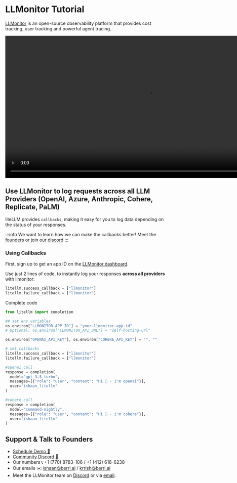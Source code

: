 # LLMonitor Tutorial

[LLMonitor](https://llmonitor.com/) is an open-source observability platform that provides cost tracking, user tracking and powerful agent tracing.

<video controls width='900' >
  <source src='https://llmonitor.com/videos/demo-annotated.mp4'/>
</video>

## Use LLMonitor to log requests across all LLM Providers (OpenAI, Azure, Anthropic, Cohere, Replicate, PaLM)

liteLLM provides `callbacks`, making it easy for you to log data depending on the status of your responses.

:::info
We want to learn how we can make the callbacks better! Meet the [founders](https://calendly.com/d/4mp-gd3-k5k/berriai-1-1-onboarding-litellm-hosted-version) or
join our [discord](https://discord.gg/wuPM9dRgDw)
::: 

### Using Callbacks

First, sign up to get an app ID on the [LLMonitor dashboard](https://llmonitor.com).

Use just 2 lines of code, to instantly log your responses **across all providers** with llmonitor:

```python
litellm.success_callback = ["llmonitor"]
litellm.failure_callback = ["llmonitor"]
```

Complete code

```python
from litellm import completion

## set env variables
os.environ["LLMONITOR_APP_ID"] = "your-llmonitor-app-id"
# Optional: os.environ["LLMONITOR_API_URL"] = "self-hosting-url"

os.environ["OPENAI_API_KEY"], os.environ["COHERE_API_KEY"] = "", ""

# set callbacks
litellm.success_callback = ["llmonitor"]
litellm.failure_callback = ["llmonitor"]

#openai call
response = completion(
  model="gpt-3.5-turbo", 
  messages=[{"role": "user", "content": "Hi 👋 - i'm openai"}],
  user="ishaan_litellm"
)

#cohere call
response = completion(
  model="command-nightly", 
  messages=[{"role": "user", "content": "Hi 👋 - i'm cohere"}],
  user="ishaan_litellm"
)
```

## Support & Talk to Founders

- [Schedule Demo 👋](https://calendly.com/d/4mp-gd3-k5k/berriai-1-1-onboarding-litellm-hosted-version)
- [Community Discord 💭](https://discord.gg/wuPM9dRgDw)
- Our numbers 📞 +1 (770) 8783-106 / ‭+1 (412) 618-6238‬
- Our emails ✉️ ishaan@berri.ai / krrish@berri.ai
- Meet the LLMonitor team on [Discord](http://discord.com/invite/8PafSG58kK) or via [email](mailto:vince@llmonitor.com).